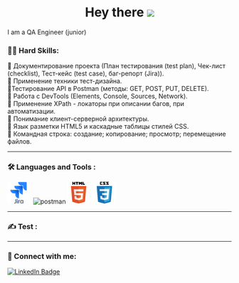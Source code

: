 
<div id="badges" align="center">

  <h1>
  Hey there
  <img src="https://media.giphy.com/media/hvRJCLFzcasrR4ia7z/giphy.gif" width="30px"/>
</h1>
  </div>
  I am a QA Engineer (junior)

 
 ### :woman_technologist: Hard Skills:
 :small_blue_diamond: Документирование проекта (План тестирования (test plan), Чек-лист (checklist), Тест-кейс (test case), баг-репорт (Jira)).
 </br>:small_blue_diamond: Применение техники тест-дизайна.
 </br>:small_blue_diamond:Тестирование API в Postman (методы: GET, POST, PUT, DELETE).
 </br>:small_blue_diamond: Работа с DevTools (Elements, Console, Sources, Network).
 </br>:small_blue_diamond: Применение XPath - локаторы при описании багов, при автоматизации.
 </br>:small_blue_diamond: Понимание клиент-серверной архитектуры.
 </br>:small_blue_diamond: Язык разметки HTML5 и каскадные таблицы стилей CSS.
 </br>:small_blue_diamond: Командная строка: создание; копирование; просмотр; перемещение файлов.

 
 ---

### :hammer_and_wrench: Languages and Tools :
<div>
  <img src="https://github.com/devicons/devicon/blob/master/icons/jira/jira-original-wordmark.svg" title="Java" alt="Java" width="50" height="50"/>&nbsp;
<img src="https://camo.githubusercontent.com/93b32389bf746009ca2370de7fe06c3b5146f4c99d99df65994f9ced0ba41685/68747470733a2f2f7777772e766563746f726c6f676f2e7a6f6e652f6c6f676f732f676574706f73746d616e2f676574706f73746d616e2d69636f6e2e737667" alt="postman" width="50" height="50" data-canonical-src="https://www.vectorlogo.zone/logos/getpostman/getpostman-icon.svg" style="max-width: 100%;"> 
 <img src="https://github.com/devicons/devicon/blob/master/icons/html5/html5-original-wordmark.svg" title="HTML5" alt="HTML5" width="50" height="50"/>&nbsp;
  <img src="https://github.com/devicons/devicon/blob/master/icons/css3/css3-original-wordmark.svg" title="CSS3" alt="CSS3" width="50" height="50"/>&nbsp;
</div>
 
 
 ---

### :writing_hand: Test :
 <!-- BLOG-POST-LIST:START -->

<!-- BLOG-POST-LIST:END -->
 
 ---

  ### :round_pushpin: Connect with me:
 <a href="https://www.linkedin.com/mwlite/in/ivinnike">
    <img src="https://github.com/peterthehan/peterthehan/blob/main/assets/linkedin.svg" alt="LinkedIn Badge" width="40px"/>
  </a> 
